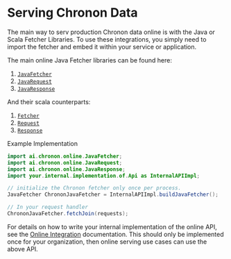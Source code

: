 # Serving Chronon Data

The main way to serv production Chronon data online is with the Java or Scala Fetcher Libraries. To use these integrations, you simply need to import the fetcher and embed it within your service or application.

The main online Java Fetcher libraries can be found here:

1. [`JavaFetcher`](https://github.com/airbnb/chronon/blob/master/online/src/main/java/ai/chronon/online/JavaFetcher.java)
2. [`JavaRequest`](https://github.com/airbnb/chronon/blob/master/online/src/main/java/ai/chronon/online/JavaRequest.java)
3. [`JavaResponse`](https://github.com/airbnb/chronon/blob/master/online/src/main/java/ai/chronon/online/JavaResponse.java)

And their scala counterparts:

1. [`Fetcher`](https://github.com/airbnb/chronon/blob/master/online/src/main/scala/ai/chronon/online/Fetcher.scala)
2. [`Request`](https://github.com/airbnb/chronon/blob/master/online/src/main/scala/ai/chronon/online/Fetcher.scala#L39)
3. [`Response`](https://github.com/airbnb/chronon/blob/master/online/src/main/scala/ai/chronon/online/Fetcher.scala#L48)

Example Implementation

```java
import ai.chronon.online.JavaFetcher;
import ai.chronon.online.JavaRequest;
import ai.chronon.online.JavaResponse;
import your.internal.implementation.of.Api as InternalAPIImpl;

// initialize the Chronon fetcher only once per process.
JavaFetcher ChrononJavaFetcher = InternalAPIImpl.buildJavaFetcher();

// In your request handler
ChrononJavaFetcher.fetchJoin(requests);
```

For details on how to write your internal implementation of the online API, see the [Online Integration](TODO) documentation. This should only be implemented once for your organization, then online serving use cases can use the above API.
